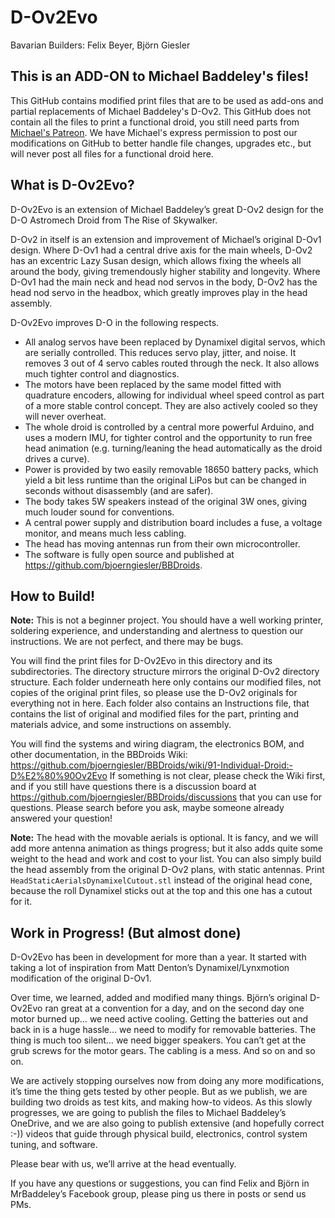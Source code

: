 # D-Ov2Evo
Bavarian Builders: Felix Beyer, Björn Giesler

## This is an ADD-ON to Michael Baddeley's files!

This GitHub contains modified print files that are to be used as add-ons and partial replacements of Michael Baddeley's D-Ov2. This GitHub does not contain all the files to print a functional droid, you still need parts from [Michael's Patreon](https://www.patreon.com/c/mrbaddeley). We have Michael's express permission to post our modifications on GitHub to better handle file changes, upgrades etc., but will never post all files for a functional droid here.

## What is D-Ov2Evo?

D-Ov2Evo is an extension of Michael Baddeley’s great D-Ov2 design for the D-O Astromech Droid from The Rise of Skywalker. 

D-Ov2 in itself is an extension and improvement of Michael’s original D-Ov1 design. Where D-Ov1 had a central drive axis for the main wheels, D-Ov2 has an excentric Lazy Susan design, which allows fixing the wheels all around the body, giving tremendously higher stability and longevity. Where D-Ov1 had the main neck and head nod servos in the body, D-Ov2 has the head nod servo in the headbox, which greatly improves play in the head assembly.

D-Ov2Evo improves D-O in the following respects.

* All analog servos have been replaced by Dynamixel digital servos, which are serially controlled. This reduces servo play, jitter, and noise. It removes 3 out of 4 servo cables routed through the neck. It also allows much tighter control and diagnostics.
* The motors have been replaced by the same model fitted with quadrature encoders, allowing for individual wheel speed control as part of a more stable control concept. They are also actively cooled so they will never overheat.
* The whole droid is controlled by a central more powerful Arduino, and uses a modern IMU, for tighter control and the opportunity to run free head animation (e.g. turning/leaning the head automatically as the droid drives a curve).
* Power is provided by two easily removable 18650 battery packs, which yield a bit less runtime than the original LiPos but can be changed in seconds without disassembly (and are safer).
* The body takes 5W speakers instead of the original 3W ones, giving much louder sound for conventions.
* A central power supply and distribution board includes a fuse, a voltage monitor, and means much less cabling.
* The head has moving antennas run from their own microcontroller.
* The software is fully open source and published at https://github.com/bjoerngiesler/BBDroids. 

## How to Build!

**Note:** This is not a beginner project. You should have a well working printer, soldering experience, and understanding and alertness to question our instructions. We are not perfect, and there may be bugs.

You will find the print files for D-Ov2Evo in this directory and its subdirectories. The directory structure mirrors the original D-Ov2 directory structure. Each folder underneath here only contains our modified files, not copies of the original print files, so please use the D-Ov2 originals for everything not in here. Each folder also contains an Instructions file, that contains the list of original and modified files for the part, printing and materials advice, and some instructions on assembly.

You will find the systems and wiring diagram, the electronics BOM, and other documentation, in the BBDroids Wiki: https://github.com/bjoerngiesler/BBDroids/wiki/91-Individual-Droid:-D%E2%80%90Ov2Evo If something is not clear, please check the Wiki first, and if you still have questions there is a discussion board at https://github.com/bjoerngiesler/BBDroids/discussions that you can use for questions. Please search before you ask, maybe someone already answered your question!

**Note:** The head with the movable aerials is optional. It is fancy, and we will add more antenna animation as things progress; but it also adds quite some weight to the head and work and cost to your list. You can also simply build the head assembly from the original D-Ov2 plans, with static antennas. Print `HeadStaticAerialsDynamixelCutout.stl` instead of the original head cone, because the roll Dynamixel sticks out at the top and this one has a cutout for it.

## Work in Progress! (But almost done)

D-Ov2Evo has been in development for more than a year. It started with taking a lot of inspiration from Matt Denton’s Dynamixel/Lynxmotion modification of the original D-Ov1.

Over time, we learned, added and modified many things. Björn’s original D-Ov2Evo ran great at a convention for a day, and on the second day one motor burned up… we need active cooling. Getting the batteries out and back in is a huge hassle… we need to modify for removable batteries. The thing is much too silent… we need bigger speakers. You can’t get at the grub screws for the motor gears. The cabling is a mess. And so on and so on. 

We are actively stopping ourselves now from doing any more modifications, it’s time the thing gets tested by other people. But as we publish, we are building two droids as test kits, and making how-to videos. As this slowly progresses, we are going to publish the files to Michael Baddeley’s OneDrive, and we are also going to publish extensive (and hopefully correct :-)) videos that guide through physical build, electronics, control system tuning, and software.

Please bear with us, we’ll arrive at the head eventually.

If you have any questions or suggestions, you can find Felix and Björn in MrBaddeley’s Facebook group, please ping us there in posts or send us PMs.
